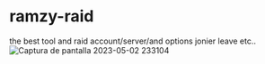 # ramzy-raid
the best tool and raid account/server/and options jonier leave etc..
![Captura de pantalla 2023-05-02 233104](https://user-images.githubusercontent.com/127354535/235790734-1d759bf1-9224-4577-898a-2bb1b65e4d25.png)
